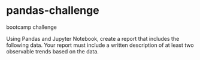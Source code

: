 # pandas-challenge
bootcamp challenge

Using Pandas and Jupyter Notebook, create a report that includes the following data. Your report must include a written description of at least two observable trends based on the data.
